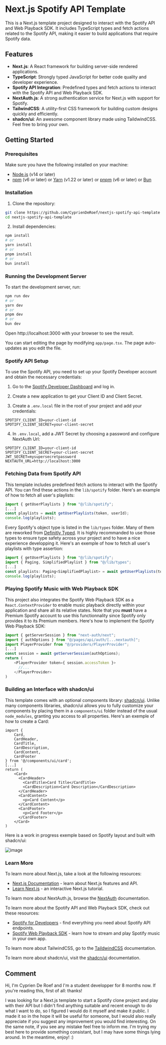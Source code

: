 # Next.js Spotify API Template

This is a Next.js template project designed to interact with the Spotify API and Web Playback SDK. It includes TypeScript types and fetch actions related to the Spotify API, making it easier to build applications that require Spotify data.

## Features

- **Next.js**: A React framework for building server-side rendered applications.
- **TypeScript**: Strongly typed JavaScript for better code quality and developer experience.
- **Spotify API Integration**: Predefined types and fetch actions to interact with the Spotify API and Web Playback SDK.
- **NextAuth.js**: A strong authentication service for Next.js with support for Spotify.
- **TailwindCSS**: A utility-first CSS framework for building custom designs quickly and efficiently.
- **shadcn/ui**: An awesome component library made using TaildwindCSS. Feel free to bring your own.

## Getting Started

### Prerequisites

Make sure you have the following installed on your machine:

- [Node.js](https://nodejs.org/) (v14 or later)
- [npm](https://www.npmjs.com/) (v6 or later) or [Yarn](https://yarnpkg.com/) (v1.22 or later) or [pnpm](https://pnpm.io/) (v6 or later) or [Bun](https://bun.sh/)

### Installation

1. Clone the repository:

```bash
git clone https://github.com/CyprienDeRoef/nextjs-spotify-api-template
cd nextjs-spotify-api-template
```

2. Install dependencies:

```bash
npm install
# or
yarn install
# or
pnpm install
# or
bun install
```

### Running the Development Server

To start the development server, run:

```bash
npm run dev
# or
yarn dev
# or
pnpm dev
# or
bun dev
```

Open http://localhost:3000 with your browser to see the result.

You can start editing the page by modifying `app/page.tsx`. The page auto-updates as you edit the file.

### Spotify API Setup

To use the Spotify API, you need to set up your Spotify Developer account and obtain the necessary credentials:

1. Go to the [Spotify Developer Dashboard](https://developer.spotify.com/dashboard) and log in.

2. Create a new application to get your Client ID and Client Secret.

3. Create a `.env.local` file in the root of your project and add your credentials:

```
SPOTIFY_CLIENT_ID=your-client-id
SPOTIFY_CLIENT_SECRET=your-client-secret
```

4. In `.env.local`, add a JWT Secret by choosing a password and configure NextAuth Url:

```
SPOTIFY_CLIENT_ID=your-client-id
SPOTIFY_CLIENT_SECRET=your-client-secret
JWT_SECRET=mysupersecretpassword
NEXTAUTH_URL=http://localhost:3000
```

### Fetching Data from Spotify API

This template includes predefined fetch actions to interact with the Spotify API. You can find these actions in the `lib/spotify` folder. Here's an example of how to fetch all user's playlists:

```typescript
import { getUserPlaylists } from "@/lib/spotify";
[...]
const playlists = await getUserPlaylists(token, userId);
console.log(playlists);
```

Every Spotify's object type is listed in the `lib/types` folder. Many of them are reworked from [Definitly Typed](https://github.com/DefinitelyTyped/DefinitelyTyped). It is highly recommanded to use those types to ensure type safety across your project and to have a nice experience developping it. Here's an exemple of how to fetch all user's playlists with type assertion:

```typescript
import { getUserPlaylists } from "@/lib/spotify";
import { Paging, SimplifiedPlaylist } from "@/lib/types";
[...]
const playlists: Paging<SimplifiedPlaylist> = await getUserPlaylists(token, userId);
console.log(playlists);
```

### Playing Spotify Music with Web Playback SDK

This project also integrates the Spotify Web Playback SDK as a `React.ContextProvider` to enable music playback directly within your application and share all its relative states. Note that you **must** have a Premium Spotify account to use this functionnality since Spotify only provides it to its Premium members. Here's how to implement the Spotify Web Playback SDK:

```typescript
import { getServerSession } from "next-auth/next";
import { authOptions } from "@/pages/api/auth/[...nextauth]";
import PlayerProvider from "@/providers/PlayerProvider";
[...]
const session = await getServerSession(authOptions);
return (
    <PlayerProvider token={ session.accessToken }>
      //...
    </PlayerProvider>
)
```

### Building an Interface with shadcn/ui

This template comes with an optional components library: [shadcn/ui](https://ui.shadcn.com/docs). Unlike many components libraries, shadcn/ui allows you to fully customize your components by placing them in a `components/ui` folder instead of the usual `node_modules`, granting you access to all properties. Here's an exemple of how to create a Card:

```tsx
import {
    Card,
    CardHeader,
    CardTitle,
    CardDescription,
    CardContent,
    CardFooter
} from '@/components/ui/card';
[...]
return (
    <Card>
      <CardHeader>
        <CardTitle>Card Title</CardTitle>
        <CardDescription>Card Description</CardDescription>
      </CardHeader>
      <CardContent>
        <p>Card Content</p>
      </CardContent>
      <CardFooter>
        <p>Card Footer</p>
      </CardFooter>
    </Card>
)
```
Here is a work in progress exemple based on Spotify layout and built with shadcn/ui:

![image](https://github.com/user-attachments/assets/e128e998-c237-4e43-b743-59bc7acb5205)


### Learn More

To learn more about Next.js, take a look at the following resources:

- [Next.js Documentation](https://nextjs.org/docs) - learn about Next.js features and API.
- [Learn Next.js](https://nextjs.org/learn) - an interactive Next.js tutorial.

To learn more about NextAuth.js, browse the [NextAuth](https://next-auth.js.org/providers/spotify) documentation.

To learn more about the Spotify API and Web Playback SDK, check out these resources:

- [Spotify for Developers](https://developer.spotify.com/documentation/web-api) - find everything you need about Spotify API endpoints.
- [Spotify Web Playback SDK](https://developer.spotify.com/documentation/web-playback-sdk) - learn how to stream and play Spotify music in your own app.

To learn more about TailwindCSS, go to the [TaildwindCSS](https://tailwindcss.com/docs) documentation.

To learn more about shadcn/ui, visit the [shadcn/ui](https://ui.shadcn.com/docs) documentation.

## Comment

Hi, I'm Cyprien De Roef and I'm a student developper for 8 months now. If you're reading this, first of all: thanks! 

I was looking for a Next.js template to start a Spotify clone project and play with their API but I didn't find anything suitable and recent enough to do what I want to do, so I figured I would do it myself and make it public. I made it so in the hope it will be useful for someone, but I would also really appreciate if you suggest any improvement you would find interesting. On the same note, if you see any mistake feel free to inform me. I'm trying my best here to provide something consistant, but I may have some things lying around. In the meantime, enjoy! :)
